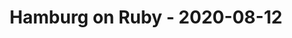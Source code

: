 ---
layout: post
title: Hamburg on Ruby - 2020-08-12
datetime: '2020-08-12 17:03:11 +0200'
name: Hamburg on Ruby
external_url: https://hamburg.onruby.de/events/remote-ruby-usergroup-hamburg-august-2020-636
online_event: true
year_month: 2020-08
---